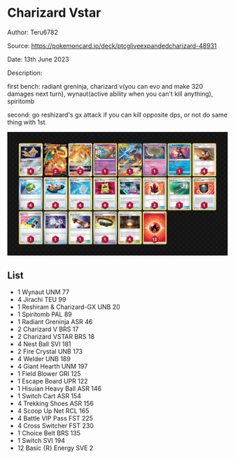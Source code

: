 # Charizard Vstar

Author: Teru6782

Source: <https://pokemoncard.io/deck/ptcgliveexpandedcharizard-48931>

Date: 13th June 2023

Description:

first bench: radiant greninja, charizard v(you can evo and make 320 damages next turn), wynaut(active ability when you can't kill anything), spiritomb

second: go reshizard's gx attack if you can kill opposite dps, or not do same thing with 1st.

![decklist](../../images/PAL/Charizard%20Vstar/1-%20Charizard%20Vstar.png)

## List

* 1 Wynaut UNM 77
* 4 Jirachi TEU 99
* 1 Reshiram & Charizard-GX UNB 20
* 1 Spiritomb PAL 89
* 1 Radiant Greninja ASR 46
* 2 Charizard V BRS 17
* 2 Charizard VSTAR BRS 18
* 4 Nest Ball SVI 181
* 2 Fire Crystal UNB 173
* 4 Welder UNB 189
* 4 Giant Hearth UNM 197
* 1 Field Blower GRI 125
* 1 Escape Board UPR 122
* 1 Hisuian Heavy Ball ASR 146
* 1 Switch Cart ASR 154
* 4 Trekking Shoes ASR 156
* 4 Scoop Up Net RCL 165
* 4 Battle VIP Pass FST 225
* 4 Cross Switcher FST 230
* 1 Choice Belt BRS 135
* 1 Switch SVI 194
* 12 Basic {R} Energy SVE 2
